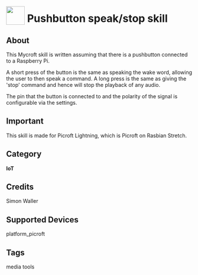 # <img src='https://raw.githack.com/FortAwesome/Font-Awesome/master/svgs/solid/volume-mute.svg' card_color='#022B4F' width='50' height='50' style='vertical-align:bottom'/> Pushbutton speak/stop skill

## About
This Mycroft skill is written assuming that there is a pushbutton connected to a Raspberry Pi. 

A short press of the button is the same as speaking the wake word, allowing the user to then speak a command. A long press is the same as giving the 'stop' command and hence will stop the playback of any audio.

The pin that the button is connected to and the polarity of the signal is configurable via the settings.

## Important
This skill is made for Picroft Lightning, which is Picroft on Rasbian Stretch.

## Category
**IoT**

## Credits
Simon Waller

## Supported Devices
platform_picroft

## Tags
media
tools
